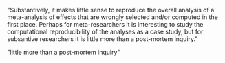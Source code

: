"Substantively, it makes little sense to reproduce the overall analysis of a meta-analysis of effects that are wrongly selected and/or computed in the first place. Perhaps for meta-researchers it is interesting to study the computational reproducibility of the analyses as a case study, but for subsantive researchers it is little more than a post-mortem inquiry."



"little more than a post-mortem inquiry"